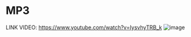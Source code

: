 # MP3
LINK VIDEO: https://www.youtube.com/watch?v=IysvhyTRB_k
![image](https://user-images.githubusercontent.com/74348080/138459460-c3e8f28f-8311-4714-a81b-432a0b6f447c.png)
